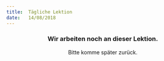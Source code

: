 ```yaml
---
title:  Tägliche Lektion
date:   14/08/2018
---
```


### <center>Wir arbeiten noch an dieser Lektion.</center>
<center>Bitte komme später zurück.</center>